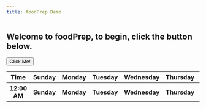 ```yaml
---
title: foodPrep Demo
---
```


<h2>Welcome to foodPrep, to begin, click the button below.</h2><p>
<button type="button" onclick="sendData({test:'ok'})" id = "butt">Click Me!</button>
<table style="width:100%" id="stuff">
	<tr>
		<th>Time</th>
		<th>Sunday</th>
		<th>Monday</th>
		<th>Tuesday</th>
		<th>Wednesday</th>
		<th>Thursday</th>
		<th>Friday</th>
		<th>Saturday</th>
	</tr>
	<tr>
		<th>12:00 AM</th>
		<th>Sunday</th>
		<th>Monday</th>
		<th>Tuesday</th>
		<th>Wednesday</th>
		<th>Thursday</th>
		<th>Friday</th>
		<th>Saturday</th>
	</tr>
</table>
<script>
	function sendData(data) {
		var XHR = new XMLHttpRequest();
		var urlEncodedData = "";
		var urlEncodedDataPairs = [];
		var name;

		// Turn the data object into an array of URL-encoded key/value pairs.
		for(name in data) {
			urlEncodedDataPairs.push(encodeURIComponent(name) + '=' + encodeURIComponent(data[name]));
		}

		// Combine the pairs into a single string and replace all %-encoded spaces to 
		// the '+' character; matches the behaviour of browser form submissions.
		urlEncodedData = urlEncodedDataPairs.join('&').replace(/%20/g, '+');

		// Define what happens on successful data submission
		XHR.addEventListener('load', function(event) {
			var obj = JSON.parse(XHR.responseText);
			var day;
			var hour;
			var timeTable = new Array(24).fill(new Array(7));
			tableText = '<tr><th>Time</th><th>Sunday</th><th>Monday</th><th>Tuesday</th><th>Wednesday</th><th>Thursday</th><th>Friday</th><th>Saturday</th></tr>';
			for(hour=0; hour<timeTable.length; hour++){
				tableText += '<tr><th>' + (hour % 12).toString() + "</th>";
				for(day=1; day<timeTable[hour].length; day++){
					tableText += '<th>a</th>';
				}
				tableText += '</tr>';
			}
			var myTable = document.getElementById('stuff');
			myTable.innerHTML = tableText;
			//obj[0][0].name is first food of first day
		});

		// Define what happens in case of error
		XHR.addEventListener('error', function(event) {
			alert('Oops! Something went wrong.');
		});

		// Set up our request
		XHR.open('POST', 'https://mealplan.mccarty.io/foodplan');

		// Add the required HTTP header for form data POST requests
		XHR.setRequestHeader('Content-Type', 'application/x-www-form-urlencoded');

		// Finally, send our data.
		XHR.send(urlEncodedData);

	}
</script>